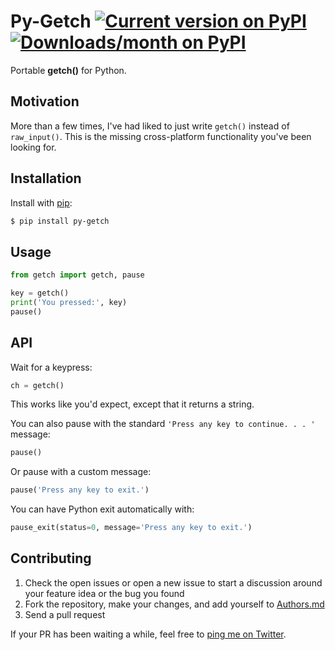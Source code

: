 Py-Getch [![Current version on PyPI](http://img.shields.io/pypi/v/py-getch.svg?style=flat-square)][pypi] [![Downloads/month on PyPI](http://img.shields.io/pypi/dm/py-getch.svg?style=flat-square)][pypi]
========

Portable **getch()** for Python.


Motivation
----------

More than a few times, I've had liked to just write `getch()` instead of
`raw_input()`. This is the missing cross-platform functionality you've been
looking for.


Installation
------------

Install with [pip][]:

```bash
$ pip install py-getch
```


Usage
-----

```python
from getch import getch, pause

key = getch()
print('You pressed:', key)
pause()
```


API
---

Wait for a keypress:

```python
ch = getch()
```

This works like you'd expect, except that it returns a string.

You can also pause with the standard `'Press any key to continue. . . '` message:

```python
pause()
```

Or pause with a custom message:

```python
pause('Press any key to exit.')
```

You can have Python exit automatically with:

```python
pause_exit(status=0, message='Press any key to exit.')
```


Contributing
------------

1. Check the open issues or open a new issue to start a discussion around
   your feature idea or the bug you found
2. Fork the repository, make your changes, and add yourself to [Authors.md](./AUTHORS.md)
3. Send a pull request

If your PR has been waiting a while, feel free to [ping me on Twitter][twitter].


[pypi]: http://pypi.python.org/pypi/py-getch/
[pip]: http://pypi.python.org/pypi/pip
[twitter]: http://twitter.com/joeyespo
